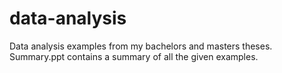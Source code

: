# data-analysis
Data analysis examples from my bachelors and masters theses.
Summary.ppt contains a summary of all the given examples.
